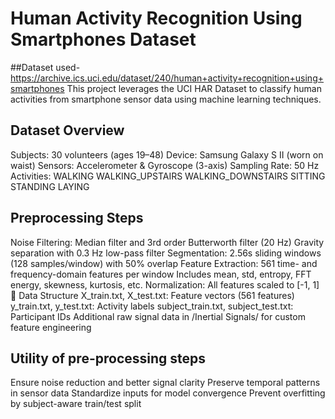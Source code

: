 # Human Activity Recognition Using Smartphones Dataset

##Dataset used- https://archive.ics.uci.edu/dataset/240/human+activity+recognition+using+smartphones
This project leverages the UCI HAR Dataset to classify human activities from smartphone sensor data using machine learning techniques.

## Dataset Overview

Subjects: 30 volunteers (ages 19–48)
Device: Samsung Galaxy S II (worn on waist)
Sensors: Accelerometer & Gyroscope (3-axis)
Sampling Rate: 50 Hz
Activities:
            WALKING
            WALKING_UPSTAIRS
            WALKING_DOWNSTAIRS
            SITTING
            STANDING
            LAYING
            
## Preprocessing Steps

Noise Filtering:
Median filter and 3rd order Butterworth filter (20 Hz)
Gravity separation with 0.3 Hz low-pass filter
Segmentation:
2.56s sliding windows (128 samples/window) with 50% overlap
Feature Extraction:
561 time- and frequency-domain features per window
Includes mean, std, entropy, FFT energy, skewness, kurtosis, etc.
Normalization:
All features scaled to [-1, 1]
📂 Data Structure
X_train.txt, X_test.txt: Feature vectors (561 features)
y_train.txt, y_test.txt: Activity labels
subject_train.txt, subject_test.txt: Participant IDs
Additional raw signal data in /Inertial Signals/ for custom feature engineering

## Utility of pre-processing steps

Ensure noise reduction and better signal clarity
Preserve temporal patterns in sensor data
Standardize inputs for model convergence
Prevent overfitting by subject-aware train/test split
